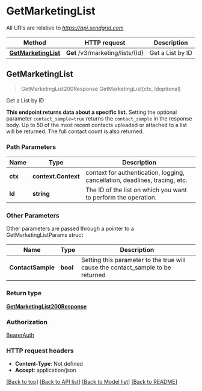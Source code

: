 # GetMarketingList

All URIs are relative to *https://api.sendgrid.com*

Method | HTTP request | Description
------------- | ------------- | -------------
[**GetMarketingList**](GetMarketingList.md#GetMarketingList) | **Get** /v3/marketing/lists/{Id} | Get a List by ID



## GetMarketingList

> GetMarketingList200Response GetMarketingList(ctx, Idoptional)

Get a List by ID

**This endpoint returns data about a specific list.** Setting the optional parameter `contact_sample=true` returns the `contact_sample` in the response body. Up to 50 of the most recent contacts uploaded or attached to a list will be returned. The full contact count is also returned.

### Path Parameters


Name | Type | Description
------------- | ------------- | -------------
**ctx** | **context.Context** | context for authentication, logging, cancellation, deadlines, tracing, etc.
**Id** | **string** | The ID of the list on which you want to perform the operation.

### Other Parameters

Other parameters are passed through a pointer to a GetMarketingListParams struct


Name | Type | Description
------------- | ------------- | -------------
**ContactSample** | **bool** | Setting this parameter to the true  will cause the contact_sample to be returned

### Return type

[**GetMarketingList200Response**](GetMarketingList200Response.md)

### Authorization

[BearerAuth](../README.md#BearerAuth)

### HTTP request headers

- **Content-Type**: Not defined
- **Accept**: application/json

[[Back to top]](#) [[Back to API list]](../README.md#documentation-for-api-endpoints)
[[Back to Model list]](../README.md#documentation-for-models)
[[Back to README]](../README.md)


